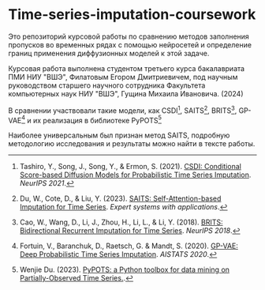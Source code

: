 # Time-series-imputation-coursework

Это репозиторий курсовой работы по сравнению методов заполнения пропусков во временных рядах с помощью нейросетей и определение границ применения диффузионных моделей к этой задаче.  

Курсовая работа выполнена студентом третьего курса бакалавриата ПМИ НИУ "ВШЭ", Филатовым Егором Дмитриевичем, под научным руководством старшего научного сотрудника Факультета компьютерных наук НИУ "ВШЭ", Гущина Михаила Ивановича. (2024)

В сравнении участвовали такие модели, как CSDI[^1], SAITS[^2], BRITS[^3], GP-VAE[^4] и их реализация в библиотеке PyPOTS[^5]

Наиболее универсальным был признан метод SAITS, подробную методологию исследования и результаты можно найти в тексте работы.

[//]: # (Use APA reference style below)
[^1]: Tashiro, Y., Song, J., Song, Y., & Ermon, S. (2021). [CSDI: Conditional Score-based Diffusion Models for Probabilistic Time Series Imputation](https://proceedings.neurips.cc/paper/2021/hash/cfe8504bda37b575c70ee1a8276f3486-Abstract.html). *NeurIPS 2021*.
[^2]: Du, W., Cote, D., & Liu, Y. (2023). [SAITS: Self-Attention-based Imputation for Time Series](https://doi.org/10.1016/j.eswa.2023.119619). *Expert systems with applications*.
[^3]: Cao, W., Wang, D., Li, J., Zhou, H., Li, L., & Li, Y. (2018). [BRITS: Bidirectional Recurrent Imputation for Time Series](https://papers.nips.cc/paper/2018/hash/734e6bfcd358e25ac1db0a4241b95651-Abstract.html). *NeurIPS 2018*.
[^4]: Fortuin, V., Baranchuk, D., Raetsch, G. & Mandt, S. (2020). [GP-VAE: Deep Probabilistic Time Series Imputation](https://proceedings.mlr.press/v108/fortuin20a.html). *AISTATS 2020*.
[^5]: Wenjie Du. (2023). [PyPOTS: a Python toolbox for data mining on Partially-Observed Time Series.](https://arxiv.org/abs/2305.18811).

